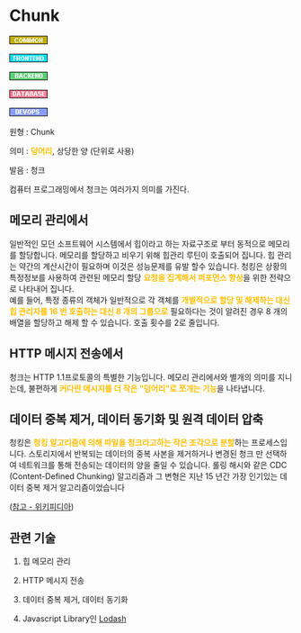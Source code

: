 <d-title>

# Chunk

<d-title>

<d-label>

<d-inner>

![Common](../2TAT1C/Label_Common.png)

</d-inner>

<d-inner>

![Frontend](../2TAT1C/Label_Frontend.png)

</d-inner>

<d-inner>

![Backend](../2TAT1C/Label_Backend.png)

</d-inner>

<d-inner>

![Database](../2TAT1C/Label_Database.png)

</d-inner>

<d-inner>

![Devops](../2TAT1C/Label_Devops.png)

</d-inner>

</d-label>

<d-origin>

원형 : Chunk

</d-origin>

<d-mean>

의미  : <span style="color:#FFBF00; font-weight:bold;">덩어리</span>, 상당한 양 (단위로 사용)

</d-mean>

<d-pronunciation>

발음 : 청크

</d-pronunciation>

<d-content>

컴퓨터 프로그래밍에서 청크는 여러가지 의미를 가진다.

메모리 관리에서
---
일반적인 모던 소프트웨어 시스템에서 힙이라고 하는 자료구조로 부터 동적으로 메모리를 할당합니다.
메모리를 할당하고 비우기 위해 힙관리 루틴이 호출되어 집니다. 힙 관리는 약간의 계산시간이 필요하며 이것은 성능문제를 유발 할수 있습니다.
청킹은 상황의 특정정보를 사용하여 관련된 메모리 할당  <span style="color:#FFBF00; font-weight:bold;">요청을 집계해서 퍼포먼스 향상</span>을 위한 전략으로 나타내어 집니다.  
예를 들어, 특정 종류의 객체가 일반적으로 각 객체를  <span style="color:#FFBF00; font-weight:bold;">개별적으로 할당 및 해제하는 대신 힙 관리자를 16 번 호출하는 대신 8 개의 그룹으로</span> 필요하다는 것이 알려진 경우 8 개의 배열을 할당하고 해제 할 수 있습니다. 호출 횟수를 2로 줄입니다.

HTTP 메시지 전송에서
---
청크는 HTTP 1.1프로토콜의 특별한 기능입니다.  메모리 관리에서와 별개의 의미를 지니는데,
불편하게 <span style="color:#FFBF00; font-weight:bold;">커다란 메시지를 더 작은 "덩어리"로 쪼개는 기능</span>을 나타냅니다.

데이터 중복 제거, 데이터 동기화 및 원격 데이터 압축
---
청킹은 <span style="color:#FFBF00; font-weight:bold;">청킹 알고리즘에 의해 파일을 청크라고하는 작은 조각으로 분할</span>하는 프로세스입니다. 스토리지에서 반복되는 데이터의 중복 사본을 제거하거나 변경된 청크 만 선택하여 네트워크를 통해 전송되는 데이터의 양을 줄일 수 있습니다. 롤링 해시와 같은 CDC (Content-Defined Chunking) 알고리즘과 그 변형은 지난 15 년간 가장 인기있는 데이터 중복 제거 알고리즘이었습니다 

([참고 - 위키피디아](https://en.wikipedia.org/wiki/Chunking_(computing)))

</d-content>

<d-relation>

## 관련 기술

<d-inner>

1. 힙 메모리 관리

</d-inner>

<d-inner>

2. HTTP 메시지 전송

</d-inner>

<d-inner>

3. 데이터 중복 제거, 데이터 동기화

</d-inner>

<d-inner>

4. Javascript Library인  [Lodash](https://lodash.com/docs/4.17.15#chunk)

</d-inner>

</d-relation>

